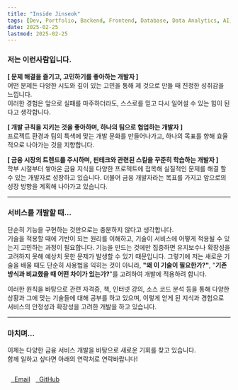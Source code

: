 ```yaml
---
title: "Inside Jinseok" 
tags: [Dev, Portfolio, Backend, Frontend, Database, Data Analytics, AI, Fintech]
date: 2025-02-25
lastmod: 2025-02-25
---
```


### 저는 이런사람입니다.

**[ 문제 해결을 즐기고, 고민하기를 좋아하는 개발자 ]**    
어떤 문제든 다양한 시도와 깊이 있는 고민을 통해 제 것으로 만들 때 진정한 성취감을 느낍니다.  
이러한 경험은 앞으로 실패를 마주하더라도, 스스로를 믿고 다시 일어설 수 있는 힘이 된다고 생각합니다.

**[ 개발 규칙을 지키는 것을 좋아하며, 하나의 팀으로 협업하는 개발자 ]**    
프로젝트 환경과 팀의 특색에 맞는 개발 문화를 만들어나가고, 하나의 목표를 향해 효율적으로 나아가는 것을 지향합니다.  

**[ 금융 시장의 트렌드를 주시하며, 핀테크와 관련된 스킬을 꾸준히 학습하는 개발자 ]**    
학부 시절부터 쌓아온 금융 지식을 다양한 프로젝트에 접목해 실질적인 문제를 해결 할 수 있는 개발자로 성장하고 있습니다. 더불어 금융 개발자라는 목표를 가지고 앞으로의 성장 방향을 계획해 나아가고 있습니다.

<hr>

### 서비스를 개발할 때...
단순히 기능을 구현하는 것만으로는 충분하지 않다고 생각합니다.    
기술을 적용할 때에 기반이 되는 원리를 이해하고, 기술이 서비스에 어떻게 적용될 수 있는지 고민하는 과정이 필요합니다. 기능을 만드는 것에만 집중하면 유지보수나 확장성을 고려하지 못해 예상치 못한 문제가 발생할 수 있기 때문입니다. 그렇기에 저는 새로운 기술을 배울 때도 단순히 사용법을 익히는 것이 아니라, **"왜 이 기술이 필요한가?"**, "**기존 방식과 비교했을 때 어떤 차이가 있는가?**"를 고려하여 개발에 적용하려 합니다.

이러한 원칙을 바탕으로 관련 자격증, 책, 인터넷 강의, 소스 코드 분석 등을 통해 다양한 상황과 그에 맞는 기술들에 대해 공부를 하고 있으며, 이렇게 얻게 된 지식과 경험으로 서비스의 안정성과 확장성을 고려한 개발을 하고 있습니다.

<hr>

### 마치며...

이제는 다양한 금융 서비스 개발을 바탕으로 새로운 기회를 찾고 있습니다.    
함께 일하고 싶다면 아래의 연락처로 연락바랍니다!  


<div class="contact-links" style = "display:flex">

  <a href="mailto:jsock414@gmail.com" class="btn btn--info"  style = "margin-right:5px" >
  <i class="fas fa-fw fa-envelope-square" aria-hidden="true"></i> Email</a>

  <a href="https://github.com/JJOK97" class="btn btn--info">
  <i class="fab fa-fw fa-github" aria-hidden="true"></i> GitHub</a>

</div>
